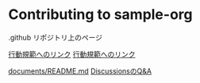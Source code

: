 # Contributing to sample-org

.github リポジトリ上のページ

[行動規範へのリンク](./CODE_OF_CONDUCT.md)
[行動規範へのリンク](../?tab=coc-ov-file)

[documents/README.md](/documents/README.md)
[DiscussionsのQ&A](../discussions/categories/05-q-a)

